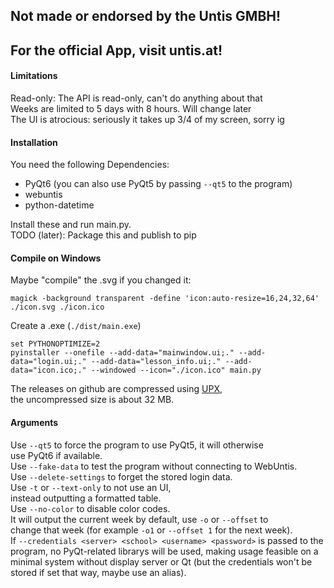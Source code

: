 ## Not made or endorsed by the Untis GMBH!
## For the official App, visit untis.at!

#### Limitations
Read-only: The API is read-only, can't do anything about that  
Weeks are limited to 5 days with 8 hours. Will change later  
The UI is atrocious: seriously it takes up 3/4 of my screen, sorry ig  

#### Installation
You need the following Dependencies:  
* PyQt6 (you can also use PyQt5 by passing `--qt5` to the program)  
* webuntis  
* python-datetime  

Install these and run main.py.  
TODO (later): Package this and publish to pip  

#### Compile on Windows
Maybe "compile" the .svg if you changed it:  
```
magick -background transparent -define 'icon:auto-resize=16,24,32,64' ./icon.svg ./icon.ico
```
Create a .exe (`./dist/main.exe`)  
```
set PYTHONOPTIMIZE=2
pyinstaller --onefile --add-data="mainwindow.ui;." --add-data="login.ui;." --add-data="lesson_info.ui;." --add-data="icon.ico;." --windowed --icon="./icon.ico" main.py
```
The releases on github are compressed using [UPX](https://upx.github.io/),  
the uncompressed size is about 32 MB.  

#### Arguments
Use `--qt5` to force the program to use PyQt5, it will otherwise  
use PyQt6 if available.  
Use `--fake-data` to test the program without connecting to WebUntis.  
Use `--delete-settings` to forget the stored login data.  
Use `-t` or `--text-only` to not use an UI,  
instead outputting a formatted table.  
Use `--no-color` to disable color codes.  
It will output the current week by default, use `-o` or `--offset` to  
change that week (for example `-o1` or `--offset 1` for the next week).  
If `--credentials <server> <school> <username> <password>` is passed to the  
program, no PyQt-related librarys will be used, making usage feasible on a  
minimal system without display server or Qt (but the credentials won't be  
stored if set that way, maybe use an alias).  
